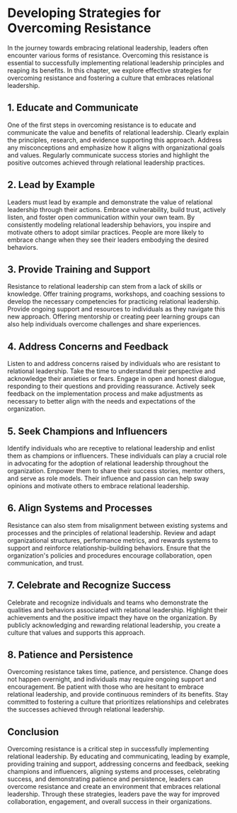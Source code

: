 # Developing Strategies for Overcoming Resistance

In the journey towards embracing relational leadership, leaders often encounter various forms of resistance. Overcoming this resistance is essential to successfully implementing relational leadership principles and reaping its benefits. In this chapter, we explore effective strategies for overcoming resistance and fostering a culture that embraces relational leadership.

## 1\. Educate and Communicate

One of the first steps in overcoming resistance is to educate and communicate the value and benefits of relational leadership. Clearly explain the principles, research, and evidence supporting this approach. Address any misconceptions and emphasize how it aligns with organizational goals and values. Regularly communicate success stories and highlight the positive outcomes achieved through relational leadership practices.

## 2\. Lead by Example

Leaders must lead by example and demonstrate the value of relational leadership through their actions. Embrace vulnerability, build trust, actively listen, and foster open communication within your own team. By consistently modeling relational leadership behaviors, you inspire and motivate others to adopt similar practices. People are more likely to embrace change when they see their leaders embodying the desired behaviors.

## 3\. Provide Training and Support

Resistance to relational leadership can stem from a lack of skills or knowledge. Offer training programs, workshops, and coaching sessions to develop the necessary competencies for practicing relational leadership. Provide ongoing support and resources to individuals as they navigate this new approach. Offering mentorship or creating peer learning groups can also help individuals overcome challenges and share experiences.

## 4\. Address Concerns and Feedback

Listen to and address concerns raised by individuals who are resistant to relational leadership. Take the time to understand their perspective and acknowledge their anxieties or fears. Engage in open and honest dialogue, responding to their questions and providing reassurance. Actively seek feedback on the implementation process and make adjustments as necessary to better align with the needs and expectations of the organization.

## 5\. Seek Champions and Influencers

Identify individuals who are receptive to relational leadership and enlist them as champions or influencers. These individuals can play a crucial role in advocating for the adoption of relational leadership throughout the organization. Empower them to share their success stories, mentor others, and serve as role models. Their influence and passion can help sway opinions and motivate others to embrace relational leadership.

## 6\. Align Systems and Processes

Resistance can also stem from misalignment between existing systems and processes and the principles of relational leadership. Review and adapt organizational structures, performance metrics, and rewards systems to support and reinforce relationship-building behaviors. Ensure that the organization's policies and procedures encourage collaboration, open communication, and trust.

## 7\. Celebrate and Recognize Success

Celebrate and recognize individuals and teams who demonstrate the qualities and behaviors associated with relational leadership. Highlight their achievements and the positive impact they have on the organization. By publicly acknowledging and rewarding relational leadership, you create a culture that values and supports this approach.

## 8\. Patience and Persistence

Overcoming resistance takes time, patience, and persistence. Change does not happen overnight, and individuals may require ongoing support and encouragement. Be patient with those who are hesitant to embrace relational leadership, and provide continuous reminders of its benefits. Stay committed to fostering a culture that prioritizes relationships and celebrates the successes achieved through relational leadership.

## Conclusion

Overcoming resistance is a critical step in successfully implementing relational leadership. By educating and communicating, leading by example, providing training and support, addressing concerns and feedback, seeking champions and influencers, aligning systems and processes, celebrating success, and demonstrating patience and persistence, leaders can overcome resistance and create an environment that embraces relational leadership. Through these strategies, leaders pave the way for improved collaboration, engagement, and overall success in their organizations.
